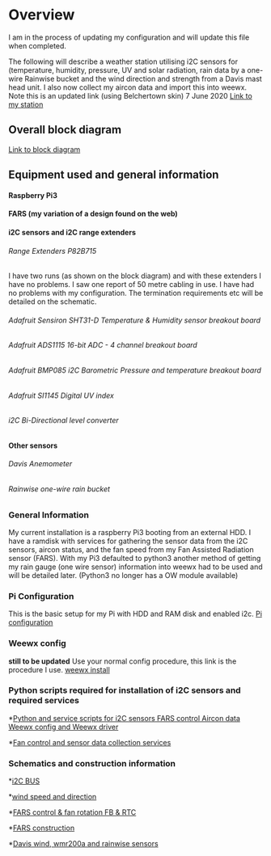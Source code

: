 # Overview #
I am in the process of updating my configuration and will update this file when completed.

The following will describe a weather station utilising i2C sensors for (temperature, humidity, pressure, UV and solar radiation, rain data by a one-wire Rainwise bucket and the wind direction and strength from a Davis mast head unit. I also now collect my aircon data and import this into weewx. Note this is an updated link (using Belchertown skin) 7 June 2020
[Link to my station](https://bit.ly/2A8BbOx)

## Overall block diagram #
[Link to block diagram](http://bit.ly/2HiSESR)


## Equipment used and general information #
#### Raspberry Pi3 #
#### FARS (my variation of a design found on the web) #
#### i2C sensors and i2C range extenders #
###### Range Extenders P82B715 #
I have two runs (as shown on the block diagram) and with these extenders I have no problems. I saw one report of 50 metre cabling in use. I have had no problems with my configuration. The termination requirements etc will be detailed on the schematic.
###### Adafruit Sensiron SHT31-D Temperature & Humidity sensor breakout board #
###### Adafruit ADS1115 16-bit ADC - 4 channel breakout board #
###### Adafruit BMP085 i2C Barometric Pressure and temperature breakout board #
###### Adafruit SI1145 Digital UV index #
###### i2C Bi-Directional level converter #
#### Other sensors #
###### Davis Anemometer #
###### Rainwise one-wire rain bucket #

### General Information #
My current installation is a raspberry Pi3 booting from an external HDD. I have a ramdisk with services for gathering the sensor data from the i2C sensors, aircon status, and the fan speed from my Fan Assisted Radiation sensor (FARS).
With my Pi3 defaulted to python3 another method of getting my rain gauge (one wire sensor) information into weewx had to be used and will be detailed later. (Python3 no longer has a OW module available)

### Pi Configuration #
This is the basic setup for my Pi with HDD and RAM disk and enabled i2c.
[Pi configuration](http://bit.ly/2HlED6R)

### Weewx config #
**still to be updated**
Use your normal config procedure, this link is the procedure I use. [weewx install](http://bit.ly/2F5CUjT)

### Python scripts required for installation of i2C sensors and required services #


*[Python and service scripts for i2C sensors FARS control Aircon data Weewx config and Weewx driver](http://bit.ly/2F5mpEA)

*[Fan control and sensor data collection services](http://bit.ly/2HPSpPX)

### Schematics and construction information #
*[i2C BUS](http://bit.ly/2F4zwGf)

*[wind speed and direction](http://bit.ly/2HQngMB)

*[FARS control & fan rotation FB & RTC](http://bit.ly/2HR3jFt)

*[FARS construction](http://bit.ly/2HkfmOj)

*[Davis wind, wmr200a and rainwise sensors](http://bit.ly/2vy4Q0l)